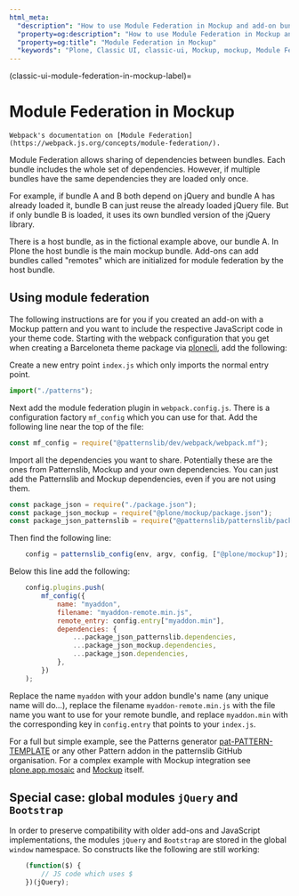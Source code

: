 ```yaml
---
html_meta:
  "description": "How to use Module Federation in Mockup and add-on bundles."
  "property=og:description": "How to use Module Federation in Mockup and add-on bundles."
  "property=og:title": "Module Federation in Mockup"
  "keywords": "Plone, Classic UI, classic-ui, Mockup, mockup, Module Federation, Webpack, JavaScript"
---
```


(classic-ui-module-federation-in-mockup-label)=

# Module Federation in Mockup


```{seealso}
Webpack's documentation on [Module Federation](https://webpack.js.org/concepts/module-federation/).
```

Module Federation allows sharing of dependencies between bundles.
Each bundle includes the whole set of dependencies.
However, if multiple bundles have the same dependencies they are loaded only once.

For example, if bundle A and B both depend on jQuery and bundle A has already loaded it, bundle B can just reuse the already loaded jQuery file.
But if only bundle B is loaded, it uses its own bundled version of the jQuery library.

There is a host bundle, as in the fictional example above, our bundle A.
In Plone the host bundle is the main mockup bundle.
Add-ons can add bundles called "remotes" which are initialized for module federation by the host bundle.

## Using module federation
The following instructions are for you if you created an add-on with a Mockup pattern and you want to include the respective JavaScript code in your theme code.
Starting with the webpack configuration that you get when creating a Barceloneta theme package via [plonecli][1], add the following:

Create a new entry point `index.js` which only imports the normal entry point.

```js
import("./patterns");
```

Next add the module federation plugin in `webpack.config.js`.
There is a configuration factory `mf_config` which you can use for that.
Add the following line near the top of the file:

```js
const mf_config = require("@patternslib/dev/webpack/webpack.mf");
```

Import all the dependencies you want to share.
Potentially these are the ones from Patternslib, Mockup and your own dependencies.
You can just add the Patternslib and Mockup dependencies, even if you are not using them.

```js
const package_json = require("./package.json");
const package_json_mockup = require("@plone/mockup/package.json");
const package_json_patternslib = require("@patternslib/patternslib/package.json");
```

Then find the following line:

```js
    config = patternslib_config(env, argv, config, ["@plone/mockup"]);
```

Below this line add the following:

```js
    config.plugins.push(
        mf_config({
            name: "myaddon",
            filename: "myaddon-remote.min.js",
            remote_entry: config.entry["myaddon.min"],
            dependencies: {
                ...package_json_patternslib.dependencies,
                ...package_json_mockup.dependencies,
                ...package_json.dependencies,
            },
        })
    );
```

Replace the name `myaddon` with your addon bundle's name (any unique name will do...),
replace the filename `myaddon-remote.min.js` with the file name you want to use for your remote bundle,
and replace `myaddon.min` with the corresponding key in `config.entry` that points to your `index.js`.

For a full but simple example, see the Patterns generator [pat-PATTERN-TEMPLATE][2] or any other Pattern addon in the patternslib GitHub organisation.
For a complex example with Mockup integration see [plone.app.mosaic][3] and [Mockup][4] itself.

[1]: https://pypi.org/project/plonecli/
[2]: https://github.com/Patternslib/pat-PATTERN_TEMPLATE/blob/master/webpack.config.js
[3]: https://github.com/plone/plone.app.mosaic/blob/master/webpack.config.js
[4]: https://github.com/plone/mockup/blob/master/webpack.config.js

## Special case: global modules `jQuery` and `Bootstrap`

In order to preserve compatibility with older add-ons and JavaScript implementations,
the modules `jQuery` and `Bootstrap` are stored in the  global `window` namespace.
So constructs like the following are still working:

```js
    (function($) {
        // JS code which uses $
    })(jQuery);
```


